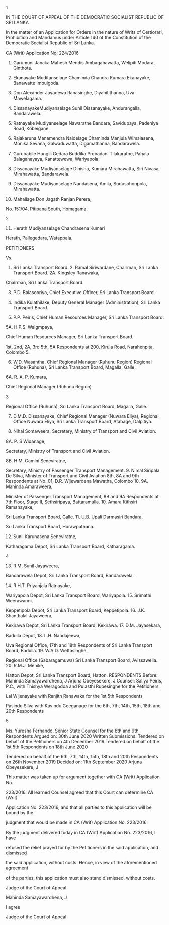 1

IN THE COURT OF APPEAL OF THE DEMOCRATIC SOCIALIST REPUBLIC OF SRI LANKA

In the matter of an Application for Orders in the nature of Writs of Certiorari, Prohibition and Mandamus under Article 140 of the Constitution of the Democratic Socialist Republic of Sri Lanka.

CA (Writ) Application No: 224/2016

1. Garumuni Janaka Mahesh Mendis Ambagahawatta, Welipiti Modara, Ginthota.

2. Ekanayake Muditanselage Chaminda Chandra Kumara Ekanayake, Banawatte Imbulgoda.

3. Don Alexander Jayadewa Ranasinghe, Diyahitithanna, Uva Mawelagama.

4. DissanayakeMudiyanselage Sunil Dissanayake, Andurangalla, Bandarawela.

5. Ratnayake Mudiyanselage Nawaratne Bandara, Savidupaya, Padeniya Road, Kobeigane.

6. Rajakaruna Manamendra Naidelage Chaminda Manjula Wimalasena, Monika Sevana, Galwaduwatta, Digamathanna, Bandarawela.

7. Gurubabile Hungili Gedara Buddika Probadani Tilakaratne, Pahala Balagahayaya, Kanattewewa, Wariyapola.

8. Dissanayake Mudiyanselage Dinisha, Kumara Mirahawatta, Siri Nivasa, Mirahawatta, Bandarawela.

9. Dissanayake Mudiyanselage Nandasena, Amila, Sudusohonpola, Mirahawatta.

10. Mahallage Don Jagath Ranjan Perera,

No. 151/04, Pitipana South, Homagama.

2

11. Herath Mudiyanselage Chandrasena Kumari

Herath, Pallegedara, Watappala.

PETITIONERS

Vs.

1. Sri Lanka Transport Board. 2. Ramal Siriwardane, Chairman, Sri Lanka Transport Board. 2A. Kingsley Ranawaka,

Chairman, Sri Lanka Transport Board.

3. P.D. Balasooriya, Chief Executive Officer, Sri Lanka Transport Board.

4. Indika Kulathilake, Deputy General Manager (Administration), Sri Lanka Transport Board.

5. P.P. Peiris, Chief Human Resources Manager, Sri Lanka Transport Board.

5A. H.P.S. Walgmpaya,

Chief Human Resources Manager, Sri Lanka Transport Board.

1st, 2nd, 2A, 3rd 5th, 5A Respondents at 200, Kirula Road, Narahenpita, Colombo 5.

6. W.D. Wasantha, Chief Regional Manager (Ruhunu Region) Regional Office (Ruhuna), Sri Lanka Transport Board, Magalla, Galle.

6A. R. A. P. Kumara,

Chief Regional Manager (Ruhunu Region)

3

Regional Office (Ruhuna), Sri Lanka Transport Board, Magalla, Galle.

7. D.M.D. Dissanayake, Chief Regional Manager (Nuwara Eliya), Regional Office Nuwara Eliya, Sri Lanka Transport Board, Atabage, Dalpitiya.

8. Nihal Somaweera, Secretary, Ministry of Transport and Civil Aviation.

8A. P. S Widanage,

Secretary, Ministry of Transport and Civil Aviation.

8B. H.M. Gamini Seneviratne,

Secretary, Ministry of Passenger Transport Management. 9. Nimal Siripala De Silva, Minister of Transport and Civil Aviation 8th, 8A and 9th Respondents at No. 01, D.R. Wijewardena Mawatha, Colombo 10. 9A. Mahinda Amaraweera,

Minister of Passenger Transport Management, 8B and 9A Respondents at 7th Floor, Stage II, Sethsiripaya, Battaramulla. 10. Amara Kithsiri Ramanayake,

Sri Lanka Transport Board, Galle. 11. U.B. Upali Darmasiri Bandara,

Sri Lanka Transport Board, Horawpathana.

12. Sunil Karunasena Seneviratne,

Katharagama Depot, Sri Lanka Transport Board, Katharagama.

4

13. R.M. Sunil Jayaweera,

Bandarawela Depot, Sri Lanka Transport Board, Bandarawela.

14. R.H.T. Priyanjala Ratnayake,

Wariyapola Depot, Sri Lanka Transport Board, Wariyapola. 15. Srimathi Weerawanni,

Keppetipola Depot, Sri Lanka Transport Board, Keppetipola. 16. J.K. Shanthalal Jayaweera,

Kekirawa Depot, Sri Lanka Transport Board, Kekirawa. 17. D.M. Jayasekara,

Badulla Depot, 18. L.H. Nandajeewa,

Uva Regional Office, 17th and 18th Respondents of Sri Lanka Transport Board, Badulla. 19. W.A.D. Wettasinghe,

Regional Office (Sabaragamuwa) Sri Lanka Transport Board, Avissawella. 20. R.M.J. Menike,

Hatton Depot, Sri Lanka Transport Board, Hatton. RESPONDENTS Before: Mahinda Samayawardhena, J Arjuna Obeyesekere, J Counsel: Saliya Peiris, P.C., with Thishya Weragodoa and Pulasthi Rupesinghe for the Petitioners

Lal Wijenayake with Ranjith Ranawaka for the 1st 5th Respondents

Pasindu Silva with Kavindu Geeganage for the 6th, 7th, 14th, 15th, 18th and 20th Respondents

5

Ms. Yuresha Fernando, Senior State Counsel for the 8th and 9th Respondents Argued on: 30th June 2020 Written Submissions: Tendered on behalf of the Petitioners on 4th December 2019 Tendered on behalf of the 1st 5th Respondents on 18th June 2020

Tendered on behalf of the 6th, 7th, 14th, 15th, 18th and 20th Respondents on 26th November 2019 Decided on: 11th September 2020 Arjuna Obeyesekere, J

This matter was taken up for argument together with CA (Writ) Application No.

223/2016. All learned Counsel agreed that this Court can determine CA (Writ)

Application No. 223/2016, and that all parties to this application will be bound by the

judgment that would be made in CA (Writ) Application No. 223/2016.

By the judgment delivered today in CA (Writ) Application No. 223/2016, I have

refused the relief prayed for by the Petitioners in the said application, and dismissed

the said application, without costs. Hence, in view of the aforementioned agreement

of the parties, this application must also stand dismissed, without costs.

Judge of the Court of Appeal

Mahinda Samayawardhena, J

I agree

Judge of the Court of Appeal